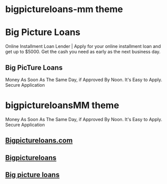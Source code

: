 # bigpictureloans-mm theme

# Big Picture Loans
Online Installment Loan Lender | Apply for your online installment loan and get up to $5000. Get the cash you need as early as the next business day.

## Big PicTure Loans
Money As Soon As The Same Day, if Approved By Noon. It's Easy to Apply. Secure Application

# bigpictureloansMM theme

Money As Soon As The Same Day, if Approved By Noon. It's Easy to Apply. Secure Application

## [Bigpictureloans.com](https://balancepictureloanscredit.com/)
## [Bigpictureloans](https://balancepictureloanscredit.com/)
## [Big picture loans](https://balancepictureloanscredit.com/)